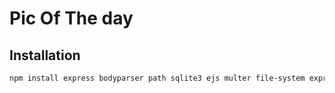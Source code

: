 # Pic Of The day

## Installation

```bash
npm install express bodyparser path sqlite3 ejs multer file-system express-session
```